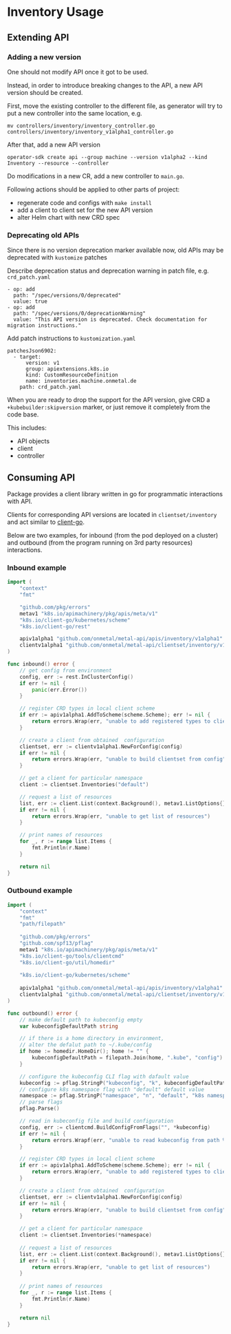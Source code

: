# Inventory Usage

## Extending API

### Adding a new version

One should not modify API once it got to be used. 

Instead, in order to introduce breaking changes to the API, a new API version should be created.

First, move the existing controller to the different file, as generator will try to put a new controller into the same location, e.g.

    mv controllers/inventory/inventory_controller.go controllers/inventory/inventory_v1alpha1_controller.go

After that, add a new API version

    operator-sdk create api --group machine --version v1alpha2 --kind Inventory --resource --controller

Do modifications in a new CR, add a new controller to `main.go`.

Following actions should be applied to other parts of project:  
- regenerate code and configs with `make install`
- add a client to client set for the new API version  
- alter Helm chart with new CRD spec

### Deprecating old APIs

Since there is no version deprecation marker available now, old APIs may be deprecated with `kustomize` patches

Describe deprecation status and deprecation warning in patch file, e.g. `crd_patch.yaml`

```
- op: add
  path: "/spec/versions/0/deprecated"
  value: true
- op: add
  path: "/spec/versions/0/deprecationWarning"
  value: "This API version is deprecated. Check documentation for migration instructions."
```

Add patch instructions to `kustomization.yaml`

```
patchesJson6902:
  - target:
      version: v1
      group: apiextensions.k8s.io
      kind: CustomResourceDefinition
      name: inventories.machine.onmetal.de
    path: crd_patch.yaml
```

When you are ready to drop the support for the API version, give CRD a `+kubebuilder:skipversion` marker, 
or just remove it completely from the code base.

This includes:
- API objects
- client
- controller

## Consuming API

Package provides a client library written in go for programmatic interactions with API.  

Clients for corresponding API versions are located in `clientset/inventory` and act similar to [client-go](https://github.com/kubernetes/client-go).

Below are two examples, for inbound (from the pod deployed on a cluster) and outbound (from the program running on 3rd party resources) interactions. 

### Inbound example

```go
import (
	"context"
	"fmt"

	"github.com/pkg/errors"
	metav1 "k8s.io/apimachinery/pkg/apis/meta/v1"
	"k8s.io/client-go/kubernetes/scheme"
	"k8s.io/client-go/rest"

	apiv1alpha1 "github.com/onmetal/metal-api/apis/inventory/v1alpha1"
	clientv1alpha1 "github.com/onmetal/metal-api/clientset/inventory/v1alpha1"
)

func inbound() error {
	// get config from environment
	config, err := rest.InClusterConfig()
	if err != nil {
		panic(err.Error())
	}

	// register CRD types in local client scheme
	if err := apiv1alpha1.AddToScheme(scheme.Scheme); err != nil {
		return errors.Wrap(err, "unable to add registered types to client scheme")
	}

	// create a client from obtained  configuration
	clientset, err := clientv1alpha1.NewForConfig(config)
	if err != nil {
		return errors.Wrap(err, "unable to build clientset from config")
	}

	// get a client for particular namespace
	client := clientset.Inventories("default")

	// request a list of resources
	list, err := client.List(context.Background(), metav1.ListOptions{})
	if err != nil {
		return errors.Wrap(err, "unable to get list of resources")
	}

	// print names of resources
	for _, r := range list.Items {
		fmt.Println(r.Name)
	}

	return nil
}
```

### Outbound example

```go
import (
    "context"
    "fmt"
    "path/filepath"
    
    "github.com/pkg/errors"
    "github.com/spf13/pflag"
    metav1 "k8s.io/apimachinery/pkg/apis/meta/v1"
    "k8s.io/client-go/tools/clientcmd"
    "k8s.io/client-go/util/homedir"
    
    "k8s.io/client-go/kubernetes/scheme"
    
	apiv1alpha1 "github.com/onmetal/metal-api/apis/inventory/v1alpha1"
	clientv1alpha1 "github.com/onmetal/metal-api/clientset/inventory/v1alpha1"
)

func outbound() error {
	// make default path to kubeconfig empty
	var kubeconfigDefaultPath string

	// if there is a home directory in environment,
	// alter the defalut path to ~/.kube/config
	if home := homedir.HomeDir(); home != "" {
		kubeconfigDefaultPath = filepath.Join(home, ".kube", "config")
	}

	// configure the kubeconfig CLI flag with dafault value
	kubeconfig := pflag.StringP("kubeconfig", "k", kubeconfigDefaultPath, "path to kubeconfig")
	// configure k8s namespace flag with "default" default value
	namespace := pflag.StringP("namespace", "n", "default", "k8s namespace")
	// parse flags
	pflag.Parse()

	// read in kubeconfig file and build configuration
	config, err := clientcmd.BuildConfigFromFlags("", *kubeconfig)
	if err != nil {
		return errors.Wrapf(err, "unable to read kubeconfig from path %s", kubeconfig)
	}

	// register CRD types in local client scheme
	if err := apiv1alpha1.AddToScheme(scheme.Scheme); err != nil {
		return errors.Wrap(err, "unable to add registered types to client scheme")
	}

	// create a client from obtained  configuration
	clientset, err := clientv1alpha1.NewForConfig(config)
	if err != nil {
		return errors.Wrap(err, "unable to build clientset from config")
	}

	// get a client for particular namespace
	client := clientset.Inventories(*namespace)
	
	// request a list of resources
	list, err := client.List(context.Background(), metav1.ListOptions{})
	if err != nil {
		return errors.Wrap(err, "unable to get list of resources")
	}
	
	// print names of resources
	for _, r := range list.Items {
		fmt.Println(r.Name)
	}

	return nil
}
```
